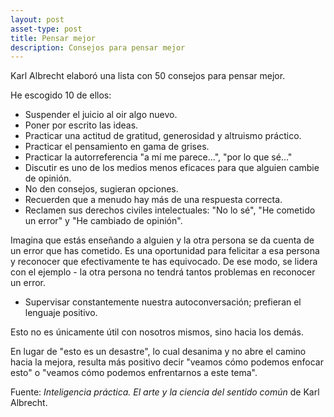 ```yaml
---
layout: post
asset-type: post
title: Pensar mejor
description: Consejos para pensar mejor
---
```


Karl Albrecht elaboró una lista con 50 consejos para pensar mejor. 

He escogido 10 de ellos:

* Suspender el juicio al oir algo nuevo.
* Poner por escrito las ideas.
* Practicar una actitud de gratitud, generosidad y altruismo práctico.
* Practicar el pensamiento en gama de grises.
* Practicar la autorreferencia "a mí me parece...", "por lo que sé..."
* Discutir es uno de los medios menos eficaces para que alguien cambie de opinión.
* No den consejos, sugieran opciones.
* Recuerden que a menudo hay más de una respuesta correcta.
* Reclamen sus derechos civiles intelectuales: "No lo sé", "He cometido un error" y "He cambiado de opinión".

Imagina que estás enseñando a alguien y la otra persona se da cuenta de un error que has cometido. Es una oportunidad para felicitar a esa persona y reconocer que efectivamente te has equivocado. De ese modo, se lidera con el ejemplo - la otra persona no tendrá tantos problemas en reconocer un error. 

* Supervisar constantemente nuestra autoconversación; prefieran el lenguaje positivo.

Esto no es únicamente útil con nosotros mismos, sino hacia los demás.

En lugar de "esto es un desastre", lo cual desanima y no abre el camino hacia la mejora, resulta más positivo decir "veamos cómo podemos enfocar esto" o "veamos cómo podemos enfrentarnos a este tema".

Fuente: _Inteligencia práctica. El arte y la ciencia del sentido común_ de Karl Albrecht.
